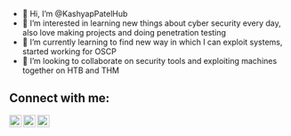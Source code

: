 - 👋 Hi, I’m @KashyapPatelHub
- 👀 I’m interested in learning new things about cyber security every day, also love making projects and doing penetration testing
- 🌱 I’m currently learning to find new way in which I can exploit systems, started working for OSCP
- 💞️ I’m looking to collaborate on security tools and exploiting machines together on HTB and THM

<h2>Connect with me:</h2>

[<img align="left" alt="JoshMadakor | YouTube" width="22px" src="https://cdn.jsdelivr.net/npm/simple-icons@v3/icons/youtube.svg" />][youtube]
[<img align="left" alt="JoshMadakor | Twitter" width="22px" src="https://cdn.jsdelivr.net/npm/simple-icons@v3/icons/twitter.svg" />][twitter]
[<img align="left" alt="JoshMadakor | LinkedIn" width="22px" src="https://cdn.jsdelivr.net/npm/simple-icons@v3/icons/linkedin.svg" />][linkedin]

[twitter]: https://twitter.com/KashyapPatelHub
[youtube]: https://www.youtube.com/channel/UC5lvDo2WuERaaG3uQEFMkVg
[linkedin]: https://linkedin.com/in/kashyappatel-836/
